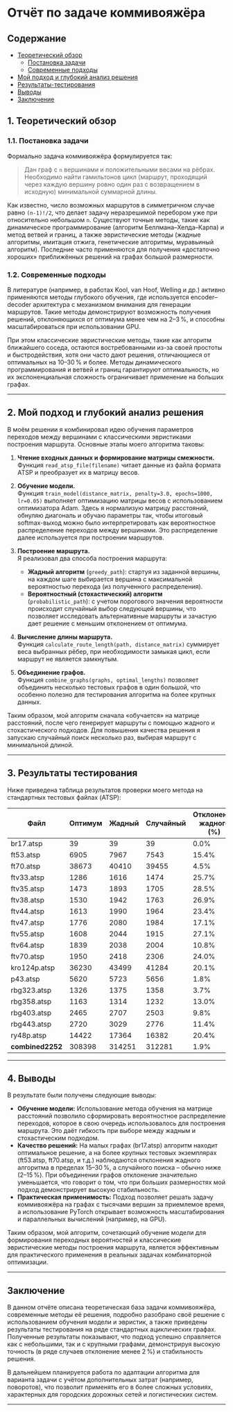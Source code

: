 # Отчёт по задаче коммивояжёра

## Содержание
- [Теоретический обзор](#1-теоретический-обзор)
    - [Постановка задачи](#11-постановка-задачи)
    - [Современные подходы](#12-современные-подходы)
- [Мой подход и глубокий анализ решения](#2-мой-подход-и-глубокий-анализ-решения)
- [Результаты-тестирования](#3-результаты-тестирования)
- [Выводы](#4-выводы)
- [Заключение](#заключение)

## 1. Теоретический обзор

### 1.1. Постановка задачи

Формально задача коммивояжёра формулируется так:  
> Дан граф с `n` вершинами и положительными весами на рёбрах. Необходимо найти гамильтонов цикл (маршрут, проходящий через каждую вершину ровно один раз с возвращением в исходную) минимальной суммарной длины.

Как известно, число возможных маршрутов в симметричном случае равно `(n-1)!/2`, что делает задачу неразрешимой перебором уже при относительно небольшом `n`. Существуют точные методы, такие как динамическое программирование (алгоритм Беллмана–Хелда–Карпа) и метод ветвей и границ, а также эвристические методы (жадные алгоритмы, имитация отжига, генетические алгоритмы, муравьиный алгоритм). Последние часто применяются для получения «достаточно хороших» приближённых решений на графах большой размерности.

### 1.2. Современные подходы

В литературе (например, в работах Kool, van Hoof, Welling и др.) активно применяются методы глубокого обучения, где используется encoder–decoder архитектура с механизмом внимания для генерации маршрутов. Такие методы демонстрируют возможность получения решений, отклоняющихся от оптимума менее чем на 2–3 %, и способны масштабироваться при использовании GPU.

При этом классические эвристические методы, такие как алгоритм ближайшего соседа, остаются востребованными из-за своей простоты и быстродействия, хотя они часто дают решения, отличающиеся от оптимальных на 10–30 % и более. Методы динамического программирования и ветвей и границ гарантируют оптимальность, но их экспоненциальная сложность ограничивает применение на больших графах.

---

## 2. Мой подход и глубокий анализ решения

В моём решении я комбинировал идею обучения параметров переходов между вершинами с классическими эвристиками построения маршрута. Основные этапы моего алгоритма таковы:

1. **Чтение входных данных и формирование матрицы смежности.**  
   Функция `read_atsp_file(filename)` читает данные из файла формата ATSP и преобразует их в матрицу весов.

2. **Обучение модели.**  
   Функция `train_model(distance_matrix, penalty=3.0, epochs=1000, lr=0.05)` выполняет оптимизацию матрицы весов с использованием оптимизатора Adam. Здесь я нормализую матрицу расстояний, обнуляю диагональ и обучаю параметры так, чтобы итоговый softmax-выход можно было интерпретировать как вероятностное распределение переходов между вершинами. Это распределение далее используется при построении маршрутов.

3. **Построение маршрута.**  
   Я реализовал два способа построения маршрута:
   - **Жадный алгоритм** (`greedy_path`): стартуя из заданной вершины, на каждом шаге выбирается вершина с максимальной вероятностью перехода (из полученного распределения).  
   - **Вероятностный (стохастический) алгоритм** (`probabilistic_path`): с учетом порогового значения вероятности происходит случайный выбор следующей вершины, что позволяет исследовать альтернативные маршруты и зачастую дает решение с меньшим отклонением от оптимума.

4. **Вычисление длины маршрута.**  
   Функция `calculate_route_length(path, distance_matrix)` суммирует веса выбранных рёбер, при необходимости замыкая цикл, если маршрут не является замкнутым.

5. **Объединение графов.**  
   Функция `combine_graphs(graphs, optimal_lengths)` позволяет объединить несколько тестовых графов в один большой, что особенно полезно для тестирования алгоритма на более крупных данных.

Таким образом, мой алгоритм сначала «обучается» на матрице расстояний, после чего генерирует маршруты с помощью жадного и стохастического подходов. Для повышения качества решения я запускаю случайный поиск несколько раз, выбирая маршрут с минимальной длиной.

---

## 3. Результаты тестирования

Ниже приведена таблица результатов проверки моего метода на стандартных тестовых файлах (ATSP):

| Файл            | Оптимум | Жадный     | Случайный | Отклонение жадного (%) | Отклонение случайного (%) |
|-----------------|---------|------------|-----------|------------------------|---------------------------|
| br17.atsp       | 39      | 39         | 39        | 0.0%                   | 0.0%                      |
| ft53.atsp       | 6905    | 7967       | 7543      | 15.4%                  | 9.2%                      |
| ft70.atsp       | 38673   | 40410      | 39455     | 4.5%                   | 2.0%                      |
| ftv33.atsp      | 1286    | 1616       | 1474      | 25.7%                  | 14.6%                     |
| ftv35.atsp      | 1473    | 1893       | 1705      | 28.5%                  | 15.8%                     |
| ftv38.atsp      | 1530    | 1942       | 1763      | 26.9%                  | 15.2%                     |
| ftv44.atsp      | 1613    | 1990       | 1964      | 23.4%                  | 21.8%                     |
| ftv47.atsp      | 1776    | 2080       | 1984      | 17.1%                  | 11.7%                     |
| ftv55.atsp      | 1608    | 2044       | 1915      | 27.1%                  | 19.1%                     |
| ftv64.atsp      | 1839    | 2038       | 2004      | 10.8%                  | 9.0%                      |
| ftv70.atsp      | 1950    | 2418       | 2306      | 24.0%                  | 18.3%                     |
| kro124p.atsp    | 36230   | 43499      | 41284     | 20.1%                  | 13.9%                     |
| p43.atsp        | 5620    | 5723       | 5656      | 1.8%                   | 0.6%                      |
| rbg323.atsp     | 1326    | 1375       | 1358      | 3.7%                   | 2.4%                      |
| rbg358.atsp     | 1163    | 1314       | 1232      | 13.0%                  | 5.9%                      |
| rbg403.atsp     | 2465    | 2707       | 2503      | 9.8%                   | 1.5%                      |
| rbg443.atsp     | 2720    | 3029       | 2776      | 11.4%                  | 2.1%                      |
| ry48p.atsp      | 14422   | 17364      | 16382     | 20.4%                  | 13.6%                     |
| **combined2252**| 308398  | 314251     | 312281    | 1.9%                   | 1.3%                      |

---

## 4. Выводы

В результате были получены следующие выводы:

- **Обучение модели:** Использование метода обучения на матрице расстояний позволило сформировать вероятностное распределение переходов, которое в свою очередь использовалось для построения маршрута. Это даёт гибкость при выборе между жадным и стохастическим подходом.
- **Качество решений:** На малых графах (br17.atsp) алгоритм находит оптимальное решение, а на более крупных тестовых экземплярах (ft53.atsp, ft70.atsp, и т.д.) наблюдаются отклонения жадного алгоритма в пределах 15–30 %, а случайного поиска – обычно ниже (2–15 %). При объединении графов отклонение значительно уменьшается, что говорит о том, что при больших размерностях мой подход демонстрирует высокую стабильность.
- **Практическая применимость:** Подход позволяет решать задачу коммивояжёра на графах с тысячами вершин за приемлемое время, а использование PyTorch открывает возможность масштабирования и параллельных вычислений (например, на GPU).

Таким образом, мой алгоритм, сочетающий обучение модели для формирования переходных вероятностей и классические эвристические методы построения маршрута, является эффективным для практического применения в реальных задачах комбинаторной оптимизации.

---

## Заключение

В данном отчёте описана теоретическая база задачи коммивояжёра, современные методы её решения, подробно разобрано своё решение с использованием обучения модели и эвристик, а также приведены результаты тестирования на ряде стандартных ациклических графах. Полученные результаты показывают, что подход успешно справляется как с небольшими, так и с крупными графами, демонстрируя высокую точность (в ряде случаев отклонение менее 2 %) и стабильность решения.

В дальнейшем планируется работа по адаптации алгоритма для варианта задачи с учётом дополнительных затрат (например, поворотов), что позволит применять его в более сложных условиях, характерных для городских дорожных сетей и логистических систем.

---
